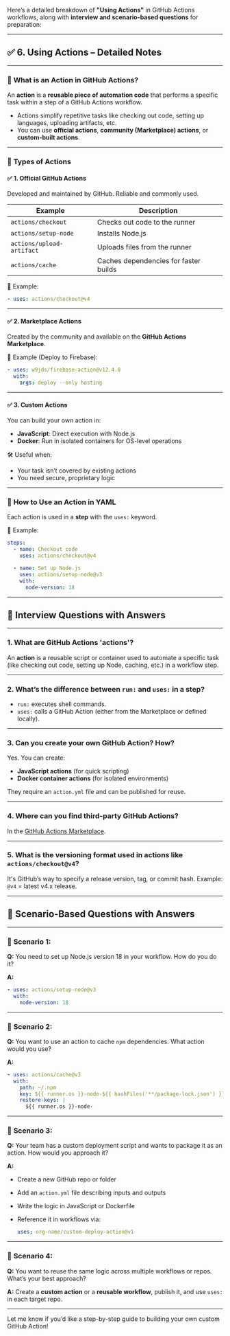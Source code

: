 Here’s a detailed breakdown of **"Using Actions"** in GitHub Actions workflows, along with **interview and scenario-based questions** for preparation:

---

## ✅ **6. Using Actions – Detailed Notes**

---

### 🔹 **What is an Action in GitHub Actions?**

An **action** is a **reusable piece of automation code** that performs a specific task within a step of a GitHub Actions workflow.

* Actions simplify repetitive tasks like checking out code, setting up languages, uploading artifacts, etc.
* You can use **official actions**, **community (Marketplace) actions**, or **custom-built actions**.

---

### 🔹 **Types of Actions**

#### ✅ **1. Official GitHub Actions**

Developed and maintained by GitHub. Reliable and commonly used.

| Example                   | Description                           |
| ------------------------- | ------------------------------------- |
| `actions/checkout`        | Checks out code to the runner         |
| `actions/setup-node`      | Installs Node.js                      |
| `actions/upload-artifact` | Uploads files from the runner         |
| `actions/cache`           | Caches dependencies for faster builds |

📄 Example:

```yaml
- uses: actions/checkout@v4
```

---

#### ✅ **2. Marketplace Actions**

Created by the community and available on the **GitHub Actions Marketplace**.

📄 Example (Deploy to Firebase):

```yaml
- uses: w9jds/firebase-action@v12.4.0
  with:
    args: deploy --only hosting
```

---

#### ✅ **3. Custom Actions**

You can build your own action in:

* **JavaScript**: Direct execution with Node.js
* **Docker**: Run in isolated containers for OS-level operations

🛠️ Useful when:

* Your task isn’t covered by existing actions
* You need secure, proprietary logic

---

### 🔹 **How to Use an Action in YAML**

Each action is used in a **step** with the `uses:` keyword.

📄 Example:

```yaml
steps:
  - name: Checkout code
    uses: actions/checkout@v4

  - name: Set up Node.js
    uses: actions/setup-node@v3
    with:
      node-version: 18
```

---

## 🎯 **Interview Questions with Answers**

---

### 1. **What are GitHub Actions 'actions'?**

An **action** is a reusable script or container used to automate a specific task (like checking out code, setting up Node, caching, etc.) in a workflow step.

---

### 2. **What’s the difference between `run:` and `uses:` in a step?**

* `run:` executes shell commands.
* `uses:` calls a GitHub Action (either from the Marketplace or defined locally).

---

### 3. **Can you create your own GitHub Action? How?**

Yes. You can create:

* **JavaScript actions** (for quick scripting)
* **Docker container actions** (for isolated environments)

They require an `action.yml` file and can be published for reuse.

---

### 4. **Where can you find third-party GitHub Actions?**

In the [GitHub Actions Marketplace](https://github.com/marketplace?type=actions).

---

### 5. **What is the versioning format used in actions like `actions/checkout@v4`?**

It's GitHub’s way to specify a release version, tag, or commit hash.
Example: `@v4` = latest v4.x release.

---

## 🧩 **Scenario-Based Questions with Answers**

---

### 🔹 **Scenario 1:**

**Q:** You need to set up Node.js version 18 in your workflow. How do you do it?

**A:**

```yaml
- uses: actions/setup-node@v3
  with:
    node-version: 18
```

---

### 🔹 **Scenario 2:**

**Q:** You want to use an action to cache `npm` dependencies. What action would you use?

**A:**

```yaml
- uses: actions/cache@v3
  with:
    path: ~/.npm
    key: ${{ runner.os }}-node-${{ hashFiles('**/package-lock.json') }}
    restore-keys: |
      ${{ runner.os }}-node-
```

---

### 🔹 **Scenario 3:**

**Q:** Your team has a custom deployment script and wants to package it as an action. How would you approach it?

**A:**

* Create a new GitHub repo or folder
* Add an `action.yml` file describing inputs and outputs
* Write the logic in JavaScript or Dockerfile
* Reference it in workflows via:

  ```yaml
  uses: org-name/custom-deploy-action@v1
  ```

---

### 🔹 **Scenario 4:**

**Q:** You want to reuse the same logic across multiple workflows or repos. What’s your best approach?

**A:**
Create a **custom action** or a **reusable workflow**, publish it, and use `uses:` in each target repo.

---

Let me know if you’d like a step-by-step guide to building your own custom GitHub Action!
